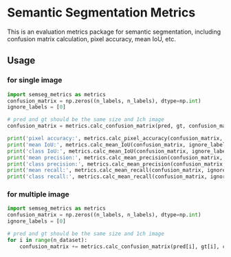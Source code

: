 # Semantic Segmentation Metrics

This is an evaluation metrics package for semantic segmentation, including confusion matrix calculation, pixel accuracy, mean IoU, etc. 

## Usage 
### for single image

```python
import semseg_metrics as metrics
confusion_matrix = np.zeros((n_labels, n_labels), dtype=np.int)
ignore_labels = [0]

# pred and gt should be the same size and 1ch image
confusion_matrix = metrics.calc_confusion_matrix(pred, gt, confusion_matrix)

print('pixel accuracy:', metrics.calc_pixel_accuracy(confusion_matrix, ignore_labels))
print('mean IoU:', metrics.calc_mean_IoU(confusion_matrix, ignore_labels)[0])
print('class IoU:', metrics.calc_mean_IoU(confusion_matrix, ignore_labels)[1])
print('mean precision:', metrics.calc_mean_precision(confusion_matrix, ignore_labels)[0])
print('class precision:', metrics.calc_mean_precision(confusion_matrix, ignore_labels)[1])
print('mean recall:', metrics.calc_mean_recall(confusion_matrix, ignore_labels)[0])
print('class recall:', metrics.calc_mean_recall(confusion_matrix, ignore_labels)[1])
```

### for multiple image

```python
import semseg_metrics as metrics
confusion_matrix = np.zeros((n_labels, n_labels), dtype=np.int)
ignore_labels = [0]

# pred and gt should be the same size and 1ch image
for i in range(n_dataset):
    confusion_matrix += metrics.calc_confusion_matrix(pred[i], gt[i], confusion_matrix)
```
